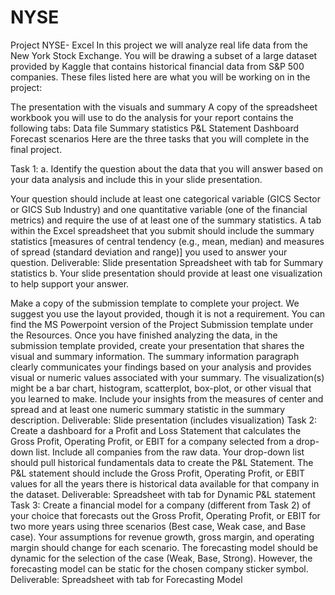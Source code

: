 # NYSE
Project NYSE- Excel
In this project we will analyze real life data from the New York Stock Exchange. You will be drawing a subset of a large dataset provided by Kaggle that contains historical financial data from S&P 500 companies.
These files listed here are what you will be working on in the project:

The presentation with the visuals and summary
A copy of the spreadsheet workbook you will use to do the analysis for your report contains the following tabs:
Data file
Summary statistics
P&L Statement Dashboard
Forecast scenarios
Here are the three tasks that you will complete in the final project.

Task 1:
a. Identify the question about the data that you will answer based on your data analysis and include this in your slide presentation.

Your question should include at least one categorical variable (GICS Sector or GICS Sub Industry) and one quantitative variable (one of the financial metrics) and require the use of at least one of the summary statistics.
A tab within the Excel spreadsheet that you submit should include the summary statistics [measures of central tendency (e.g., mean, median) and measures of spread (standard deviation and range)] you used to answer your question.
Deliverable:
Slide presentation
Spreadsheet with tab for Summary statistics
b. Your slide presentation should provide at least one visualization to help support your answer.

Make a copy of the submission template to complete your project. We suggest you use the layout provided, though it is not a requirement. You can find the MS Powerpoint version of the Project Submission template under the Resources.
Once you have finished analyzing the data, in the submission template provided, create your presentation that shares the visual and summary information.
The summary information paragraph clearly communicates your findings based on your analysis and provides visual or numeric values associated with your summary.
The visualization(s) might be a bar chart, histogram, scatterplot, box-plot, or other visual that you learned to make. Include your insights from the measures of center and spread and at least one numeric summary statistic in the summary description.
Deliverable: Slide presentation (includes visualization)
Task 2:
Create a dashboard for a Profit and Loss Statement that calculates the Gross Profit, Operating Profit, or EBIT for a company selected from a drop-down list. Include all companies from the raw data.
Your drop-down list should pull historical fundamentals data to create the P&L Statement.
The P&L statement should include the Gross Profit, Operating Profit, or EBIT values for all the years there is historical data available for that company in the dataset.
Deliverable: Spreadsheet with tab for Dynamic P&L statement
Task 3:
Create a financial model for a company (different from Task 2) of your choice that forecasts out the Gross Profit, Operating Profit, or EBIT for two more years using three scenarios (Best case, Weak case, and Base case).
Your assumptions for revenue growth, gross margin, and operating margin should change for each scenario.
The forecasting model should be dynamic for the selection of the case (Weak, Base, Strong). However, the forecasting model can be static for the chosen company sticker symbol.
Deliverable: Spreadsheet with tab for Forecasting Model
